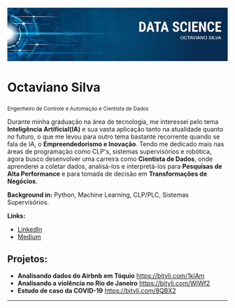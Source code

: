 <p align="center">
  <img src="banner.png" >
</p>

# Octaviano Silva
<sub>Engenheiro de Controle e Automação e Cientista de Dados</sub>

Durante minha graduação na área de tecnologia, me interessei pelo tema **Inteligência Artificial(IA)** e sua vasta aplicação tanto na atualidade quanto no futuro, o que me levou para outro tema bastante recorrente quando se fala de IA, o **Empreendedorismo e Inovação**. Tendo me dedicado mais nas áreas de programação como CLP's, sistemas supervisórios e robótica, agora busco desenvolver uma carreira como **Cientista de Dados**, onde aprenderei a coletar dados, analisá-los e interpretá-los para **Pesquisas de Alta Performance** e para tomada de decisão em **Transformações de Negócios**.

**Background in:** Python, Machine Learning, CLP/PLC, Sistemas Supervisórios.

**Links:**
* [LinkedIn](https://www.linkedin.com/in/octaviano-silva-74a530207/)
* [Medium](https://medium.com/@silv.octaviano)


## Projetos:

* **Analisando dados do Airbnb em Tóquio** https://bityli.com/1klAm
* **Analisando a violência no Rio de Janeiro** https://bityli.com/WIWf2
* **Estudo de caso da COVID-19** https://bityli.com/8QBX2
---



